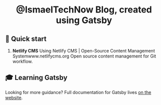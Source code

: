 <h1 align="center">
  @IsmaelTechNow Blog, created using Gatsby
</h1>


## 🚀 Quick start

1.  **Netlify CMS**
Using Netlify CMS | Open-Source Content Management Systemwww.netlifycms.org
Open source content management for Git workflow.

## 🎓 Learning Gatsby

Looking for more guidance? Full documentation for Gatsby lives [on the website](https://www.gatsbyjs.org/). 


